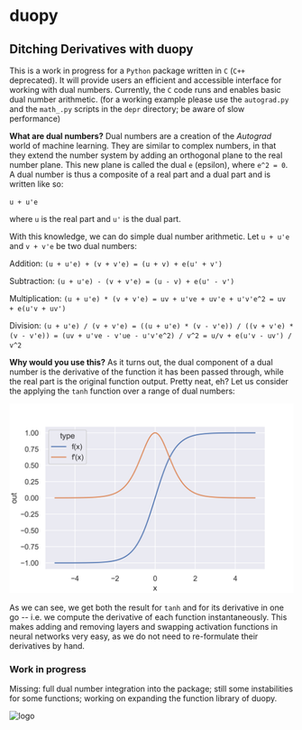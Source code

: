 # duopy
## Ditching Derivatives with duopy
This is a work in progress for a `Python` package written in `C` (`C++` deprecated). It will provide users an efficient and accessible interface for working with dual numbers. Currently, the `C` code runs and enables basic dual number arithmetic. (for a working example please use the `autograd.py` and the `math_.py` scripts in the `depr` directory; be aware of slow performance)

**What are dual numbers?**
Dual numbers are a creation of the *Autograd* world of machine learning. They are similar to complex numbers, in that they extend the number system by adding an orthogonal plane to the real number plane. This new plane is called the dual `e` (epsilon), where `e^2 = 0`. A dual number is thus a composite of a real part and a dual part and is written like so:

`u + u'e`

where `u` is the real part and `u'` is the dual part.

With this knowledge, we can do simple dual number arithmetic. Let `u + u'e` and `v + v'e` be two dual numbers:

Addition: `(u + u'e) + (v + v'e) = (u + v) + e(u' + v')`

Subtraction: `(u + u'e) - (v + v'e) = (u - v) + e(u' - v')`

Multiplication: `(u + u'e) * (v + v'e) = uv + u've + uv'e + u'v'e^2 = uv + e(u'v + uv')`

Division: `(u + u'e) / (v + v'e) = ((u + u'e) * (v - v'e)) / ((v + v'e) * (v - v'e)) = (uv + u've - v'ue - u'v'e^2) / v^2 = u/v + e(u'v - uv') / v^2`

**Why would you use this?**
As it turns out, the dual component of a dual number is the derivative of the function it has been passed through, while the real part is the original function output. Pretty neat, eh? Let us consider the applying the `tanh` function over a range of dual numbers:

![tanh](https://github.com/BenTenmann/duopy/blob/main/dual_.png)

As we can see, we get both the result for `tanh` and for its derivative in one go -- i.e. we compute the derivative of each function instantaneously. This makes adding and removing layers and swapping activation functions in neural networks very easy, as we do not need to re-formulate their derivatives by hand.


### Work in progress
 Missing: full dual number integration into the package; still some instabilities for some functions; working on expanding the function library of duopy.
 
![logo](https://github.com/BenTenmann/PyHMM/blob/main/outtadabox.png)

